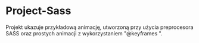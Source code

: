 # Project-Sass

Projekt ukazuje przykładową animację, utworzoną przy użycia preprocesora SASS oraz prostych animacji z wykorzystaniem "@keyframes ". 

